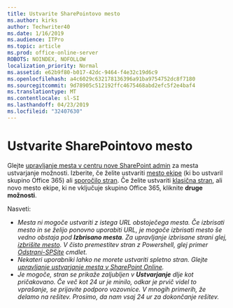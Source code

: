 ```yaml
---
title: Ustvarite SharePointovo mesto
ms.author: kirks
author: Techwriter40
ms.date: 1/16/2019
ms.audience: ITPro
ms.topic: article
ms.prod: office-online-server
ROBOTS: NOINDEX, NOFOLLOW
localization_priority: Normal
ms.assetid: e62b9f80-b017-42dc-9464-f4e32c19d6c9
ms.openlocfilehash: a4c6029c632178136396a91ba9754752dc8f7180
ms.sourcegitcommit: 9d78905c512192ffc4675468abd2efc5f2e4baf4
ms.translationtype: MT
ms.contentlocale: sl-SI
ms.lasthandoff: 04/23/2019
ms.locfileid: "32407630"
---
```

# <a name="create-a-sharepoint-site"></a>Ustvarite SharePointovo mesto

Glejte [upravljanje mesta v centru nove SharePoint admin](https://docs.microsoft.com/sharepoint/manage-site-creation ) za mesta ustvarjanje možnosti. Izberite, če želite ustvariti [mesto ekipe](https://support.office.com/article/create-a-team-site-in-sharepoint-ef10c1e7-15f3-42a3-98aa-b5972711777d?ui=en-US&amp;rs=en-US&amp;ad=US) (ki bo ustvaril skupino Office 365) ali [sporočilo stran](https://support.office.com/article/7fb44b20-a72f-4d2c-9173-fc8f59ba50eb). Če želite ustvariti [klasična stran](https://docs.microsoft.com/sharepoint/manage-sites-in-new-admin-center#create-a-site), ali novo mesto ekipe, ki ne vključuje skupino Office 365, kliknite **druge možnosti**. 
  
Nasveti:
- *Mesta ni mogoče ustvariti z istega URL obstoječega mesta. Če izbrisati mesto in se želijo ponovno uporabiti URL, je mogoče izbrisati mesto še vedno obstaja pod **Izbrisano mesta**. Za upravljanje izbrisane strani glej, [izbrišite mesto](https://docs.microsoft.com/sharepoint/manage-sites-in-new-admin-center#delete-a-site). V čisto premestitev stran z Powershell, glej primer [Odstrani-SPSite](https://docs.microsoft.com/sharepoint/manage-sites-in-new-admin-center#delete-a-site) cmdlet.*
- *Nekateri uporabniki lahko ne morete ustvariti spletno stran. Glejte [upravljanje ustvarjanje mesta v SharePoint Online](https://docs.microsoft.com/sharepoint/manage-site-creation).*
- *Je mogoče, stran se prikaže zaljubljen v **Ustvarjanje** dlje kot pričakovano. Če več kot 24 ur je minilo, odkar je prvič videl to vprašanje, se prijavite podporo vozovnice. V mnogih primerih, že delamo na rešitev. Prosimo, da nam vsaj 24 ur za dokončanje rešitev.*
